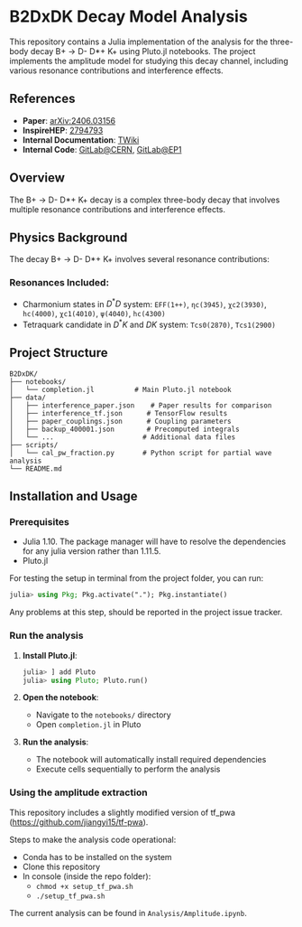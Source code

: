 # B2DxDK Decay Model Analysis

This repository contains a Julia implementation of the analysis for the three-body decay B+ → D- D*+ K+ using Pluto.jl notebooks.
The project implements the amplitude model for studying this decay channel,
including various resonance contributions and interference effects.

## References

- **Paper**: [arXiv:2406.03156](https://arxiv.org/pdf/2406.03156)
- **InspireHEP**: [2794793](https://inspirehep.net/literature/2794793)
- **Internal Documentation**: [TWiki](https://twiki.cern.ch/twiki/bin/viewauth/LHCbPhysics/Bm2DstmDpKm)
- **Internal Code**: [GitLab@CERN](https://gitlab.cern.ch/lhcb-b2oc/analyses/b2oc-aman-bu2dstdk-run12/-/issues/1), [GitLab@EP1](https://gitlab.ep1.rub.de/lhcb/b2oc-aman-bu2dstdk-run12)

## Overview

The B+ → D- D*+ K+ decay is a complex three-body decay that involves multiple resonance contributions and interference effects.

## Physics Background

The decay B+ → D- D*+ K+ involves several resonance contributions:

### Resonances Included:
- Charmonium states in $D^*D$ system: `EFF(1++)`, `ηc(3945)`, `χc2(3930)`, `hc(4000)`, `χc1(4010)`, `ψ(4040)`, `hc(4300)`
- Tetraquark candidate in $D^*K$ and $DK$ system: `Tcs0(2870)`, `Tcs1(2900)`

## Project Structure

```
B2DxDK/
├── notebooks/
│   └── completion.jl          # Main Pluto.jl notebook
├── data/
│   ├── interference_paper.json    # Paper results for comparison
│   ├── interference_tf.json      # TensorFlow results
│   ├── paper_couplings.json      # Coupling parameters
│   ├── backup_400001.json        # Precomputed integrals
│   └── ...                      # Additional data files
├── scripts/
│   └── cal_pw_fraction.py       # Python script for partial wave analysis
└── README.md
```

## Installation and Usage

### Prerequisites
- Julia 1.10. The package manager will have to resolve the dependencies for any julia version rather than 1.11.5.
- Pluto.jl

For testing the setup in terminal from the project folder, you can run:
```julia
julia> using Pkg; Pkg.activate("."); Pkg.instantiate()
```
Any problems at this step, should be reported in the project issue tracker.

### Run the analysis

1. **Install Pluto.jl**:
   ```julia
   julia> ] add Pluto
   julia> using Pluto; Pluto.run()
   ```

2. **Open the notebook**:
   - Navigate to the `notebooks/` directory
   - Open `completion.jl` in Pluto

3. **Run the analysis**:
   - The notebook will automatically install required dependencies
   - Execute cells sequentially to perform the analysis


### Using the amplitude extraction

This repository includes a slightly modified version of tf_pwa (https://github.com/jiangyi15/tf-pwa).

Steps to make the analysis code operational:
- Conda has to be installed on the system
- Clone this repository
- In console (inside the repo folder):
  - `chmod +x setup_tf_pwa.sh`
  - `./setup_tf_pwa.sh`

 The current analysis can be found in `Analysis/Amplitude.ipynb`.